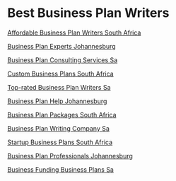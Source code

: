 <h1>Best Business Plan Writers</h1><p><a href="post/affordable-business-plan-writers-south-africa.md">Affordable Business Plan Writers South Africa</a></p>
<p><a href="post/business-plan-experts-johannesburg.md">Business Plan Experts Johannesburg</a></p>
<p><a href="post/business-plan-consulting-services-sa.md">Business Plan Consulting Services Sa</a></p>
<p><a href="post/custom-business-plans-south-africa.md">Custom Business Plans South Africa</a></p>
<p><a href="post/top-rated-business-plan-writers-sa.md">Top-rated Business Plan Writers Sa</a></p>
<p><a href="post/business-plan-help-johannesburg.md">Business Plan Help Johannesburg</a></p>
<p><a href="post/business-plan-packages-south-africa.md">Business Plan Packages South Africa</a></p>
<p><a href="post/business-plan-writing-company-sa.md">Business Plan Writing Company Sa</a></p>
<p><a href="post/startup-business-plans-south-africa.md">Startup Business Plans South Africa</a></p>
<p><a href="post/business-plan-professionals-johannesburg.md">Business Plan Professionals Johannesburg</a></p>
<p><a href="post/business-funding-business-plans-sa.md">Business Funding Business Plans Sa</a></p>
